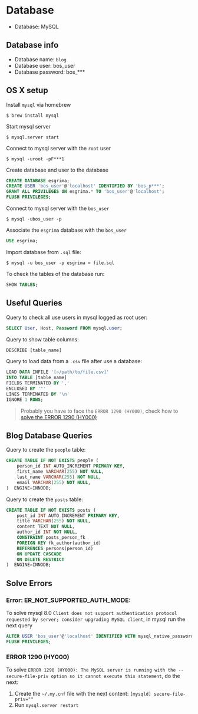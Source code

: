 # Database
- Database: MySQL

## Database info
- Database name: `blog`
- Database user: bos_user
- Database password: bos_***

## OS X setup

Install `mysql` via homebrew

    $ brew install mysql

Start mysql server

    $ mysql.server start

Connect to mysql server with the `root` user

    $ mysql -uroot -pF***1

Create database and user to the database

```sql
CREATE DATABASE esgrima;
CREATE USER 'bos_user'@'localhost' IDENTIFIED BY 'bos_p***';
GRANT ALL PRIVILEGES ON esgrima.* TO 'bos_user'@'localhost';
FLUSH PRIVILEGES;
```

Connect to mysql server with the `bos_user`

    $ mysql -ubos_user -p

Associate the `esgrima` database with the `bos_user`

```sql
USE esgrima;
```

Import database from `.sql` file:

    $ mysql -u bos_user -p esgrima < file.sql

To check the tables of the database run:

```sql
SHOW TABLES;
```

## Useful Queries

Query to check all use users in mysql logged as root user:

```sql
SELECT User, Host, Password FROM mysql.user;
```

Query to show table columns:

```sql
DESCRIBE [table_name]
```

Query to load data from a `.csv` file after use a database:

```sql
LOAD DATA INFILE '[~/path/to/file.csv]'
INTO TABLE [table_name]
FIELDS TERMINATED BY ','
ENCLOSED BY '"'
LINES TERMINATED BY '\n'
IGNORE 1 ROWS;
```

> Probably you have to face the `ERROR 1290 (HY000)`, check how to [solve the ERROR 1290 (HY000)](#ERROR-1290-(HY000))

## Blog Database Queries

Query to create the `people` table:

```sql
CREATE TABLE IF NOT EXISTS people (
    person_id INT AUTO_INCREMENT PRIMARY KEY,
    first_name VARCHAR(255) NOT NULL,
    last_name VARCHAR(255) NOT NULL,
    email VARCHAR(255) NOT NULL,
)  ENGINE=INNODB;
```

Query to create the `posts` table:

```sql
CREATE TABLE IF NOT EXISTS posts (
    post_id INT AUTO_INCREMENT PRIMARY KEY,
    title VARCHAR(255) NOT NULL,
    content TEXT NOT NULL,
    author_id INT NOT NULL,
    CONSTRAINT posts_person_fk
    FOREIGN KEY fk_author(author_id)
    REFERENCES persons(person_id)
    ON UPDATE CASCADE
    ON DELETE RESTRICT
)  ENGINE=INNODB;
```

## Solve Errors

### Error: ER_NOT_SUPPORTED_AUTH_MODE:

To solve mysql 8.0 `Client does not support authentication protocol requested by server; consider upgrading MySQL client`, in mysql run the next query

```sql
ALTER USER 'bos_user'@'localhost' IDENTIFIED WITH mysql_native_password BY 'bos_****';
FLUSH PRIVILEGES;
```

### ERROR 1290 (HY000)

To solve `ERROR 1290 (HY000): The MySQL server is running with the --secure-file-priv option so it cannot execute this statement`, do the next:

1. Create the `~/.my.cnf` file with the next content: `[mysqld] secure-file-priv=""`
2. Run `mysql.server restart`